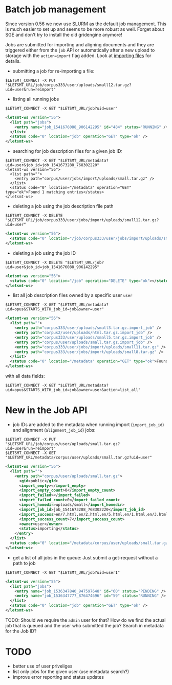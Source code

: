 
# Batch job management

Since version 0.56 we now use SLURM as the default job management. This is much easier to set up and seems to be more robust as well. Forget about SGE and don't try to install the old gridengine anymore!


Jobs are submitted for importing and aligning documents and they are triggered either from the `job` API or automatically after a new upload to storage with the `action=import` flag added. Look at [importing files](ImportingFiles.md) for details.


* submitting a job for re-importing a file:

```
$LETSMT_CONNECT -X PUT "$LETSMT_URL/job/corpus333/user/uploads/small12.tar.gz?uid=user&run=reimport"
```


* listing all running jobs

```
$LETSMT_CONNECT -X GET "$LETSMT_URL/job?uid=user"
```
```xml
<letsmt-ws version="56">
  <list path="jobs">
    <entry name="job_1541676088_906142295" id="484" status="RUNNING" />
  </list>
  <status code="0" location="job" operation="GET" type="ok" />
</letsmt-ws>
```


* searching for job description files for a given job ID:

```
$LETSMT_CONNECT -X GET "$LETSMT_URL/metadata?uid=user&job_id=job_1541673288_768302220"
<letsmt-ws version="56">
  <list path="">
    <entry path="corpus/user/jobs/import/uploads/small.tar.gz" />
  </list>
  <status code="0" location="/metadata" operation="GET" type="ok">Found 1 matching entries</status>
</letsmt-ws>
```



* deleting a job using the job description file path

```
$LETSMT_CONNECT -X DELETE "$LETSMT_URL/job/corpus333/user/jobs/import/uploads/small12.tar.gz?uid=user"
```
```xml
<letsmt-ws version="56">
  <status code="0" location="/job/corpus333/user/jobs/import/uploads/small12.tar.gz" operation="DELETE" type="ok"></status>
</letsmt-ws>
```


* deleting a job using the job ID

```
$LETSMT_CONNECT -X DELETE "$LETSMT_URL/job?uid=user&job_id=job_1541676088_906142295"
```
```xml
<letsmt-ws version="56">
  <status code="0" location="/job" operation="DELETE" type="ok"></status>
</letsmt-ws>
```


* list all job description files owned by a specific user `user`

```
$LETSMT_CONNECT -X GET "$LETSMT_URL/metadata?uid=opus&STARTS_WITH_job_id=job&owner=user"
```
```xml
<letsmt-ws version="56">
  <list path="">
    <entry path="corpus333/user/uploads/small3.tar.gz.import_job" />
    <entry path="corpus2/user/uploads/html.tar.gz.import_job" />
    <entry path="corpus333/user/uploads/small5.tar.gz.import_job" />
    <entry path="corpus/user/uploads/small.tar.gz.import_job" />
    <entry path="corpus333/user/jobs/import/uploads/small11.tar.gz" />
    <entry path="corpus333/user/jobs/import/uploads/small8.tar.gz" />
  </list>
  <status code="0" location="/metadata" operation="GET" type="ok">Found 20 matching entries</status>
</letsmt-ws>
```

with all data fields:

```
$LETSMT_CONNECT -X GET "$LETSMT_URL/metadata?uid=opus&STARTS_WITH_job_id=job&owner=user&action=list_all"
```


# New in the Job API

* job IDs are added to the metadata when running import (`import_job_id`) and alignment (`alignment_job_id`) jobs:

```
$LETSMT_CONNECT -X PUT "$LETSMT_URL/job/corpus/user/uploads/small.tar.gz?uid=user&run=reimport"
$LETSMT_CONNECT -X GET "$LETSMT_URL/metadata/corpus/user/uploads/small.tar.gz?uid=user"
```
```xml
<letsmt-ws version="56">
  <list path="">
    <entry path="corpus/user/uploads/small.tar.gz">
      <gid>public</gid>
      <import_empty></import_empty>
      <import_empty_count>0</import_empty_count>
      <import_failed></import_failed>
      <import_failed_count>0</import_failed_count>
      <import_homedir>uploads/small</import_homedir>
      <import_job_id>job_1541673288_768302220</import_job_id>
      <import_success>en/7.html,en/2.html,en/5.html,en/1.html,en/3.html,en/4.html,en/9.html</import_success>
      <import_success_count>7</import_success_count>
      <owner>user</owner>
      <status>importing</status>
    </entry>
  </list>
  <status code="0" location="/metadata/corpus/user/uploads/small.tar.gz" operation="GET" type="ok">Found matching path ID. Listing all of its properties</status>
</letsmt-ws>
```


* get a list of all jobs in the queue: Just submit a get-request without a path to job


```
$LETSMT_CONNECT -X GET "$LETSMT_URL/job?uid=user1"
```
```xml
<letsmt-ws version="55">
  <list path="jobs">
    <entry name="job_1536347840_947597648" id="60" status="PENDING" />
    <entry name="job_1536347777_876474696" id="59" status="RUNNING" />
  </list>
  <status code="0" location="job" operation="GET" type="ok" />
</letsmt-ws>
```

TODO: Should we require the `admin` user for that? How do we find the actual job that is queued and the user who submitted the job? Search in metadata for the Job ID?



# TODO


* better use of user priveliges
* list only jobs for the given user (use metadata search?)
* improve error reporting and status updates
